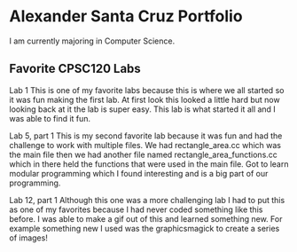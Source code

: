 # Alexander Santa Cruz Portfolio

I am currently majoring in Computer Science.

## Favorite CPSC120 Labs
Lab 1 
This is one of my favorite labs because this is where we all started so it was fun making the first lab.  At first look this looked a little hard but now looking back at it the lab is super easy.  This lab is what started it all and I was able to find it fun. 

Lab 5, part 1
This is my second favorite lab because it was fun and had the challenge to work with multiple files.  We had rectangle_area.cc which was the main file then we had another file named rectangle_area_functions.cc which in there held the functions that were used in the main file. Got to learn modular programming which I found interesting and is a big part of our programming. 

Lab 12, part 1 
Although this one was a more challenging lab I had to put this as one of my favorites because I had never coded something like this before.  I was able to make a gif out of this and learned something new. For example something new I used was the graphicsmagick to create a series of images!

